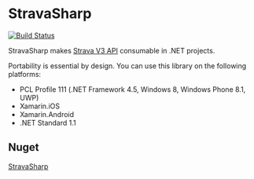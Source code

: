 # StravaSharp

[![Build Status](https://www.bitrise.io/app/863736459f8c67df.svg?token=UeYuCvD4a6S_XMPWdMriVg&branch=master)](https://www.bitrise.io/app/863736459f8c67df)

StravaSharp makes [Strava V3 API](https://strava.github.io/api/) consumable in .NET projects.

Portability is essential by design. You can use this library on the following platforms:
* PCL Profile 111 (.NET Framework 4.5, Windows 8, Windows Phone 8.1, UWP)
* Xamarin.iOS
* Xamarin.Android
* .NET Standard 1.1

## Nuget

[StravaSharp](https://www.nuget.org/packages/StravaSharp/)

